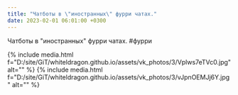 ```yaml
---
title: "Чатботы в \"иностранных\" фурри чатах."
date: 2023-02-01 06:01:00 +0300
---
```


Чатботы в "иностранных" фурри чатах.
#фурри


{% include media.html f="D:/site/GiT/whiteldragon.github.io/assets/vk_photos/3/Vplws7eTVc0.jpg" alt="" %}
{% include media.html f="D:/site/GiT/whiteldragon.github.io/assets/vk_photos/3/vJpnOEMJj6Y.jpg" alt="" %}
